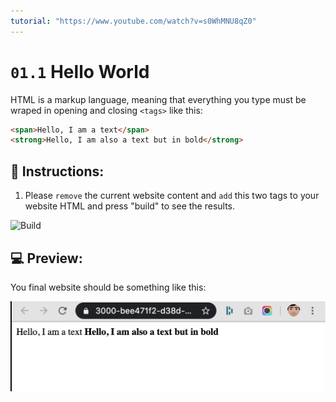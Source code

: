 ```yaml
---
tutorial: "https://www.youtube.com/watch?v=s0WhMNU8qZ0"
---
```


# `01.1` Hello World

HTML is a markup language, meaning that everything you type must be wraped in opening and closing `<tags>` like this:

```html
<span>Hello, I am a text</span>
<strong>Hello, I am also a text but in bold</strong>
```

## 📝 Instructions:

1. Please `remove` the current website content and `add` this two tags to your website HTML and press "build" to see the results.

![Build](../../.learn/assets/build.png?raw=true)

## 💻 Preview:

You final website should be something like this:

![Preview for 01.1 HTML Exercises](../../.learn/assets/preview-01.1.png?raw=true)
